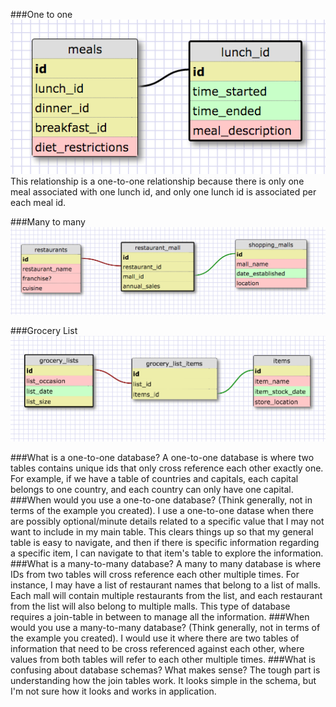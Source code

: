 ###One to one
![One to one](https://github.com/supermikol/phase-0/blob/master/week-8/imgs/one-to-one.png "One to one")
This relationship is a one-to-one relationship because there is only one meal associated with one lunch id, and only one lunch id is associated per each meal id.

###Many to many
![Many to many](https://github.com/supermikol/phase-0/blob/master/week-8/imgs/many-to-many.png "Many to many")

###Grocery List
![Grocery list](https://github.com/supermikol/phase-0/blob/master/week-8/imgs/grocery-list.png "Grocery list")

###What is a one-to-one database?
A one-to-one database is where two tables contains unique ids that only cross reference each other exactly one. For example, if we have a table of countries and capitals, each capital belongs to one country, and each country can only have one capital.
###When would you use a one-to-one database? (Think generally, not in terms of the example you created).
I use a one-to-one datase when there are possibly optional/minute details related to a specific value that I may not want to include in my main table. This clears things up so that my general table is easy to navigate, and then if there is specific information regarding a specific item, I can navigate to that item's table to explore the information.
###What is a many-to-many database?
A many to many database is where IDs from two tables will cross reference each other multiple times. For instance, I may have a list of restaurant names that belong to a list of malls. Each mall will contain multiple restaurants from the list, and each restaurant from the list will also belong to multiple malls. This type of database requires a join-table in between to manage all the information.
###When would you use a many-to-many database? (Think generally, not in terms of the example you created).
I would use it where there are two tables of information that need to be cross referenced against each other, where values from both tables will refer to each other multiple times.
###What is confusing about database schemas? What makes sense?
The tough part is understanding how the join tables work. It looks simple in the schema, but I'm not sure how it looks and works in application.